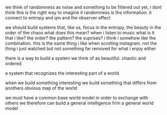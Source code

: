 we think of randomness as noise and something to be filtered out
yet, i dont think this is the right way to imagine it
randomness is the information. it connect to entropy and qm and the observer effect

we should build systems that, like us, focus in the entropy, the beauty in the order of the chaos
what does this mean? when i listen to music what is it that i like? the order? the pattern? the suprises? 
i think i somehow like the combination. this is the same thing i like when scrolling instagram. not the thing i just watched but not something far removed for what i enjoy either

there is a way to build a system we think of as beautiful. chaotic and ordered

a system that recognizes the interesting part of a world

when we build something interesting we build something that differs from anothers obvious map of the world

we must have a common base world model in order to exchange with others
we therefore can build a general intelligence frim a general world model